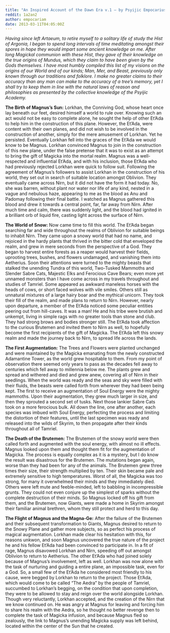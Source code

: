 ```yaml
---
title: "An Inspired Account of the Dawn Era v.1 – by Psyijic Empocarius – 4E 97"
reddit: 1a2an2
author: empocariam
date: 2013-03-11T04:05:00Z
---
```


*Having since left Artaeum, to retire myself to a solitary life of study the Hist of Argonia, I began to spend long intervals of time meditating amongst their spores in hope they would impart some ancient knowledge on me. After long Magickal communion with these Hist, they gave of their knowledge on the true origins of Mundus, which they claim to have been given by the Gods themselves. I have most humbly compiled this list of my visions on the origins of our World and of our kinds; Man, Mer, and Beast, previously only known through our traditions and folklore. I make no greater claims to their accuracy than any man can make to the accuracy of a tree’s memory, yet I shall try to keep them in line with the natural laws of reason and philosophies as presented by the collective knowledge of the Psyijic Academy.*

**The Birth of Magnus’s Sun:**
Lorkhan, the Conniving God, whose heart once lay beneath our feet, desired himself a world to rule over. Knowing such an act would not be easy to complete alone, he sought the help of other Et’Ada to help him in the construction of this plane. However, the Et’Ada, were content with their own planes, and did not wish to be involved in the construction of another, simply for the mere amusement of Lorkhan. Yet he persisted. Eventually Lorkhan fell into the graces of the Et’Ada we would know to be Magnus. Lorkhan convinced Magnus to join in the construction of this new plane, under the false pretense that it was to exist as an attempt to bring the gift of Magicka into the mortal realm. Magnus was a well-respected and influential Et’Ada, and with his inclusion, those Et’Ada who had previously rejected Lorkhan were quick to follow suit. Following the agreement of Magnus’s followers to assist Lorkhan in the construction of his world, they set out in search of suitable location amongst Oblivion. They eventually came across Nirn, but it did not have the form it had today. No, she was barren, without plant nor water nor life of any kind, nested in a vague and nebulous haze, appearing to me as the blood as Anu and Padomay following their final battle. I watched as Magnus gathered this blood and drew it towards a central point, far, far away from Nirn. After much time and calm, there was suddenly light, and the blood had ignited in a brilliant orb of liquid fire, casting light across the surface of Nirn.

**The World of Snow:**
Now came time to fill this world. The Et’Ada began searching far and wide throughout the realms of Oblivion for suitable beings to inhabit Nirn. They came upon a snowy world that had no name, and rejoiced in the hardy plants that thrived in the bitter cold that enveloped the realm, and grew in mere seconds from the perspective of a God. They began to harvest entire forests as a reaper would harvest their fields, uprooting trees, bushes, and flowers undamaged, and vanishing them into Aetherius. Soon their attentions were turned to the mighty beasts that stalked the unending Tundra of this world, Two-Tusked Mammoths and Slender Sabre Cats, Majestic Elks and Ferocious Cave Bears; even more yet unnamed monsters than I have come across in my travels throughout and studies of Tamriel. Some appeared as awkward maneless horses with the heads of cows, or short faced wolves with vile smiles. Others still as unnatural mixtures of a large hairy boar and the mythical unicorn. They took their fill of the realm, and made plans to return to Nirn. However, nearly upon departure, a member of the Et’Ada noticed some peculiar entities peering out from hill-caves. It was a man! He and his tribe were brutish and unkempt, living in simple rags with no greater tools than stone and club. They had strong brows and bodies stronger still. The Et’Ada took affection to the curious Brutemen and invited them to Nirn as well, to hopefully become the first recipients of the gift of Magicka.  The Et’Ada left this snowy realm and made the journey back to Nirn, to spread life across the lands.

**The First Augmentation:**
The Trees and Flowers were planted unchanged and were maintained by the Magicka emanating from the newly constructed Adamantine Tower, as the world grew hospitable to them. From my point of observation there seemed only years to pass as the decades fell away to centuries which fell away to millennia below me. The plants grew and spread and withered and died and grew anew, covering all of Nirn in their seedlings. When the world was ready and the seas and sky were filled with their fluids, the beasts were called forth from wherever they had been being kept.  The first to receive an augmentation of Soul Energy were the mighty mammoths. Upon their augmentation, they grew much larger in size, and then they sprouted a second set of tusks. Next those lankier Sabre Cats took on a more ferocious bulk. All down the line, one after another, each species was imbued with Soul Energy, perfecting the process and limiting the distortion of their features, until the last specimen was ready and released into the wilds of Skyrim, to then propagate after their kinds throughout all of Tamriel.

**The Death of the Brutemen:**
The Brutemen of the snowy world were then called forth and augmented with the soul energy, with almost no ill effects. Magnus looked upon them and thought them fit for the augmentation of Magicka. The process is equally complex as it is a mystery, but I do know the result was disastrous for the Brutemen. The mutations began again, worse than they had been for any of the animals. The Brutemen grew three times their size, their strength multiplied by ten. Their skin became pale and extremely sensitive to high temperatures. Worst of all, the Magicka was too strong, for many it overwhelmed their minds and they immediately died. Others were left mute and feeble-minded, left to babbling in incompressible grunts. They could not even conjure up the simplest of sparks without the complete destruction of their minds. So Magnus locked off his gift from them, and the Brutemen, now Giants, were made a home in Skyrim amongst their familiar animal brethren, whom they still protect and herd to this day.

**The Flight of Magnus and the Magna-Ge:**
After the failure of the Brutemen and their subsequent transformation to Giants, Magnus desired to return to the Snowy Plane and gather more subjects, so as perfect his process of magical augmentation. Lorkhan made clear his hesitation with this, for reasons unkwon, and soon Magnus uncovered the true nature of the project he and his fellow Et’Ada had been convinced to participate in. In a fit of rage, Magnus disavowed Lorkhan and Nirn, speeding off out amongst Oblivion to return to Aetherius. The other Et’Ada who had joined solely because of Magnus’s involvement, left as well. Lorkhan was now alone with the task of nurturing and guiding a entire plane, an impossible task, even for a God. So, a small few of the Et’Ada he considered most friendly to his cause, were begged by Lorkhan to return to the project. Those Et’Ada, which would come to be called “The Aedra” by the people of Tamriel, succumbed to Lorkhan’s begging, on the condition that upon completion, they were to be allowed to stay and reign over the world alongside Lorkhan. Though very reluctantly, Lorkhan accepted, and the creation of the Nirn that we know continued on. He was angry at Magnus for leaving and forcing him to share his realm with the Aedra, so he thought no better revenge then to complete the task of Magicka infusion, and because Magnus fled so zealously, the link to Magnus’s unending Magicka supply was left behind, located within the center of the Sun that he created.

